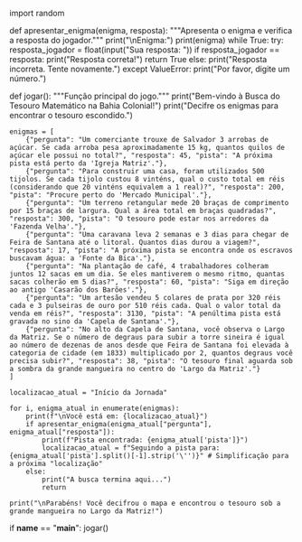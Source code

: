 import random

def apresentar_enigma(enigma, resposta):
    """Apresenta o enigma e verifica a resposta do jogador."""
    print("\nEnigma:")
    print(enigma)
    while True:
        try:
            resposta_jogador = float(input("Sua resposta: "))
            if resposta_jogador == resposta:
                print("Resposta correta!")
                return True
            else:
                print("Resposta incorreta. Tente novamente.")
        except ValueError:
            print("Por favor, digite um número.")

def jogar():
    """Função principal do jogo."""
    print("Bem-vindo à Busca do Tesouro Matemático na Bahia Colonial!")
    print("Decifre os enigmas para encontrar o tesouro escondido.")

    enigmas = [
        {"pergunta": "Um comerciante trouxe de Salvador 3 arrobas de açúcar. Se cada arroba pesa aproximadamente 15 kg, quantos quilos de açúcar ele possui no total?", "resposta": 45, "pista": "A próxima pista está perto da 'Igreja Matriz'."},
        {"pergunta": "Para construir uma casa, foram utilizados 500 tijolos. Se cada tijolo custou 8 vinténs, qual o custo total em réis (considerando que 20 vinténs equivalem a 1 real)?", "resposta": 200, "pista": "Procure perto do 'Mercado Municipal'."},
        {"pergunta": "Um terreno retangular mede 20 braças de comprimento por 15 braças de largura. Qual a área total em braças quadradas?", "resposta": 300, "pista": "O tesouro pode estar nos arredores da 'Fazenda Velha'."},
        {"pergunta": "Uma caravana leva 2 semanas e 3 dias para chegar de Feira de Santana até o litoral. Quantos dias durou a viagem?", "resposta": 17, "pista": "A próxima pista se encontra onde os escravos buscavam água: a 'Fonte da Bica'."},
        {"pergunta": "Na plantação de café, 4 trabalhadores colheram juntos 12 sacas em um dia. Se eles mantiverem o mesmo ritmo, quantas sacas colherão em 5 dias?", "resposta": 60, "pista": "Siga em direção ao antigo 'Casarão dos Barões'."},
        {"pergunta": "Um artesão vendeu 5 colares de prata por 320 réis cada e 3 pulseiras de ouro por 510 réis cada. Qual o valor total da venda em réis?", "resposta": 3130, "pista": "A penúltima pista está gravada no sino da 'Capela de Santana'."},
        {"pergunta": "No alto da Capela de Santana, você observa o Largo da Matriz. Se o número de degraus para subir a torre sineira é igual ao número de dezenas de anos desde que Feira de Santana foi elevada à categoria de cidade (em 1833) multiplicado por 2, quantos degraus você precisa subir?", "resposta": 38, "pista": "O tesouro final aguarda sob a sombra da grande mangueira no centro do 'Largo da Matriz'."}
    ]

    localizacao_atual = "Início da Jornada"

    for i, enigma_atual in enumerate(enigmas):
        print(f"\nVocê está em: {localizacao_atual}")
        if apresentar_enigma(enigma_atual["pergunta"], enigma_atual["resposta"]):
            print(f"Pista encontrada: {enigma_atual['pista']}")
            localizacao_atual = f"Seguindo a pista para: {enigma_atual['pista'].split()[-1].strip('\'')}" # Simplificação para a próxima "localização"
        else:
            print("A busca termina aqui...")
            return

    print("\nParabéns! Você decifrou o mapa e encontrou o tesouro sob a grande mangueira no Largo da Matriz!")

if __name__ == "__main__":
    jogar()
